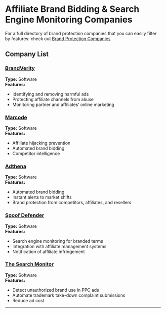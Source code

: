 # Affiliate Brand Bidding & Search Engine Monitoring Companies
For a full directory of brand protection companies that you can easily filter by features: check out [Brand Protection Companies](https://brandprotectioncompanies.com)

## Company List

### [BrandVerity](https://www.brandverity.com)
**Type:** Software  
**Features:**
- Identifying and removing harmful ads
- Protecting affiliate channels from abuse
- Monitoring partner and affiliates’ online marketing  

### [Marcode](https://www.marcode.ai)
**Type:** Software  
**Features:**
- Affiliate hijacking prevention
- Automated brand bidding
- Competitor intelligence  

### [Adthena](https://www.adthena.com)
**Type:** Software  
**Features:**
- Automated brand bidding
- Instant alerts to market shifts
- Brand protection from competitors, affiliates, and resellers  

### [Spoof Defender](https://www.spoofdefender.com)
**Type:** Software  
**Features:**
- Search engine monitoring for branded terms
- Integration with affiliate management systems
- Notification of affiliate infringement  

### [The Search Monitor](https://www.thesearchmonitor.com)
**Type:** Software  
**Features:**
- Detect unauthorized brand use in PPC ads
- Automate trademark take-down complaint submissions
- Reduce ad cost  

---

